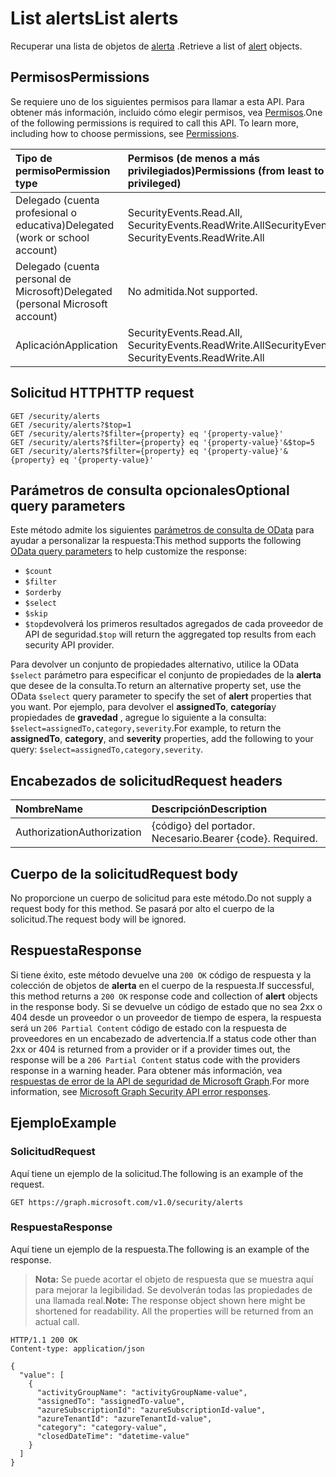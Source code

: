 # <a name="list-alerts"></a><span data-ttu-id="98691-101">List alerts</span><span class="sxs-lookup"><span data-stu-id="98691-101">List alerts</span></span>

<span data-ttu-id="98691-102">Recuperar una lista de objetos de [alerta](../resources/alert.md) .</span><span class="sxs-lookup"><span data-stu-id="98691-102">Retrieve a list of [alert](../resources/alert.md) objects.</span></span>

## <a name="permissions"></a><span data-ttu-id="98691-103">Permisos</span><span class="sxs-lookup"><span data-stu-id="98691-103">Permissions</span></span>

<span data-ttu-id="98691-p101">Se requiere uno de los siguientes permisos para llamar a esta API. Para obtener más información, incluido cómo elegir permisos, vea [Permisos](../../../concepts/permissions_reference.md).</span><span class="sxs-lookup"><span data-stu-id="98691-p101">One of the following permissions is required to call this API. To learn more, including how to choose permissions, see [Permissions](../../../concepts/permissions_reference.md).</span></span>

|<span data-ttu-id="98691-106">Tipo de permiso</span><span class="sxs-lookup"><span data-stu-id="98691-106">Permission type</span></span>      | <span data-ttu-id="98691-107">Permisos (de menos a más privilegiados)</span><span class="sxs-lookup"><span data-stu-id="98691-107">Permissions (from least to most privileged)</span></span>              |
|:--------------------|:---------------------------------------------------------|
|<span data-ttu-id="98691-108">Delegado (cuenta profesional o educativa)</span><span class="sxs-lookup"><span data-stu-id="98691-108">Delegated (work or school account)</span></span> |  <span data-ttu-id="98691-109">SecurityEvents.Read.All, SecurityEvents.ReadWrite.All</span><span class="sxs-lookup"><span data-stu-id="98691-109">SecurityEvents.Read.All, SecurityEvents.ReadWrite.All</span></span>  |
|<span data-ttu-id="98691-110">Delegado (cuenta personal de Microsoft)</span><span class="sxs-lookup"><span data-stu-id="98691-110">Delegated (personal Microsoft account)</span></span> |  <span data-ttu-id="98691-111">No admitida.</span><span class="sxs-lookup"><span data-stu-id="98691-111">Not supported.</span></span>  |
|<span data-ttu-id="98691-112">Aplicación</span><span class="sxs-lookup"><span data-stu-id="98691-112">Application</span></span> | <span data-ttu-id="98691-113">SecurityEvents.Read.All, SecurityEvents.ReadWrite.All</span><span class="sxs-lookup"><span data-stu-id="98691-113">SecurityEvents.Read.All, SecurityEvents.ReadWrite.All</span></span> |

## <a name="http-request"></a><span data-ttu-id="98691-114">Solicitud HTTP</span><span class="sxs-lookup"><span data-stu-id="98691-114">HTTP request</span></span>

<!-- { "blockType": "ignored" } -->

```http
GET /security/alerts
GET /security/alerts?$top=1
GET /security/alerts?$filter={property} eq '{property-value}'
GET /security/alerts?$filter={property} eq '{property-value}'&$top=5
GET /security/alerts?$filter={property} eq '{property-value}'&{property} eq '{property-value}'
```

## <a name="optional-query-parameters"></a><span data-ttu-id="98691-115">Parámetros de consulta opcionales</span><span class="sxs-lookup"><span data-stu-id="98691-115">Optional query parameters</span></span>

<span data-ttu-id="98691-116">Este método admite los siguientes [parámetros de consulta de OData](../../../concepts/query_parameters.md) para ayudar a personalizar la respuesta:</span><span class="sxs-lookup"><span data-stu-id="98691-116">This method supports the following [OData query parameters](../../../concepts/query_parameters.md) to help customize the response:</span></span>

- `$count`
- `$filter`
- `$orderby`
- `$select`
- `$skip`
- <span data-ttu-id="98691-117">`$top`devolverá los primeros resultados agregados de cada proveedor de API de seguridad.</span><span class="sxs-lookup"><span data-stu-id="98691-117">`$top` will return the aggregated top results from each security API provider.</span></span>  

<span data-ttu-id="98691-118">Para devolver un conjunto de propiedades alternativo, utilice la OData `$select` parámetro para especificar el conjunto de propiedades de la **alerta** que desee de la consulta.</span><span class="sxs-lookup"><span data-stu-id="98691-118">To return an alternative property set, use the OData `$select` query parameter to specify the set of **alert** properties that you want.</span></span>  <span data-ttu-id="98691-119">Por ejemplo, para devolver el **assignedTo**, **categoría**y propiedades de **gravedad** , agregue lo siguiente a la consulta: `$select=assignedTo,category,severity`.</span><span class="sxs-lookup"><span data-stu-id="98691-119">For example, to return the **assignedTo**, **category**, and **severity** properties, add the following to your query: `$select=assignedTo,category,severity`.</span></span>

## <a name="request-headers"></a><span data-ttu-id="98691-120">Encabezados de solicitud</span><span class="sxs-lookup"><span data-stu-id="98691-120">Request headers</span></span>

| <span data-ttu-id="98691-121">Nombre</span><span class="sxs-lookup"><span data-stu-id="98691-121">Name</span></span>      |<span data-ttu-id="98691-122">Descripción</span><span class="sxs-lookup"><span data-stu-id="98691-122">Description</span></span>|
|:----------|:----------|
| <span data-ttu-id="98691-123">Authorization</span><span class="sxs-lookup"><span data-stu-id="98691-123">Authorization</span></span>  | <span data-ttu-id="98691-p103">{código} del portador. Necesario.</span><span class="sxs-lookup"><span data-stu-id="98691-p103">Bearer {code}. Required.</span></span>|

## <a name="request-body"></a><span data-ttu-id="98691-126">Cuerpo de la solicitud</span><span class="sxs-lookup"><span data-stu-id="98691-126">Request body</span></span>

<span data-ttu-id="98691-127">No proporcione un cuerpo de solicitud para este método.</span><span class="sxs-lookup"><span data-stu-id="98691-127">Do not supply a request body for this method.</span></span> <span data-ttu-id="98691-128">Se pasará por alto el cuerpo de la solicitud.</span><span class="sxs-lookup"><span data-stu-id="98691-128">The request body will be ignored.</span></span>

## <a name="response"></a><span data-ttu-id="98691-129">Respuesta</span><span class="sxs-lookup"><span data-stu-id="98691-129">Response</span></span>

<span data-ttu-id="98691-130">Si tiene éxito, este método devuelve una `200 OK` código de respuesta y la colección de objetos de **alerta** en el cuerpo de la respuesta.</span><span class="sxs-lookup"><span data-stu-id="98691-130">If successful, this method returns a `200 OK` response code and collection of **alert** objects in the response body.</span></span> <span data-ttu-id="98691-131">Si se devuelve un código de estado que no sea 2xx o 404 desde un proveedor o un proveedor de tiempo de espera, la respuesta será un `206 Partial Content` código de estado con la respuesta de proveedores en un encabezado de advertencia.</span><span class="sxs-lookup"><span data-stu-id="98691-131">If a status code other than 2xx or 404 is returned from a provider or if a provider times out, the response will be a `206 Partial Content` status code with the providers response in a warning header.</span></span> <span data-ttu-id="98691-132">Para obtener más información, vea [respuestas de error de la API de seguridad de Microsoft Graph](../resources/security-error-codes.md).</span><span class="sxs-lookup"><span data-stu-id="98691-132">For more information, see [Microsoft Graph Security API error responses](../resources/security-error-codes.md).</span></span>

## <a name="example"></a><span data-ttu-id="98691-133">Ejemplo</span><span class="sxs-lookup"><span data-stu-id="98691-133">Example</span></span>

### <a name="request"></a><span data-ttu-id="98691-134">Solicitud</span><span class="sxs-lookup"><span data-stu-id="98691-134">Request</span></span>

<span data-ttu-id="98691-135">Aquí tiene un ejemplo de la solicitud.</span><span class="sxs-lookup"><span data-stu-id="98691-135">The following is an example of the request.</span></span>
<!-- {
  "blockType": "request",
  "name": "get_alerts"
}-->

```http
GET https://graph.microsoft.com/v1.0/security/alerts
```

### <a name="response"></a><span data-ttu-id="98691-136">Respuesta</span><span class="sxs-lookup"><span data-stu-id="98691-136">Response</span></span>

<span data-ttu-id="98691-137">Aquí tiene un ejemplo de la respuesta.</span><span class="sxs-lookup"><span data-stu-id="98691-137">The following is an example of the response.</span></span>

><span data-ttu-id="98691-p106">**Nota:** Se puede acortar el objeto de respuesta que se muestra aquí para mejorar la legibilidad. Se devolverán todas las propiedades de una llamada real.</span><span class="sxs-lookup"><span data-stu-id="98691-p106">**Note:** The response object shown here might be shortened for readability. All the properties will be returned from an actual call.</span></span>
<!-- {
  "blockType": "response",
  "truncated": true,
  "@odata.type": "microsoft.graph.alert",
  "isCollection": true
} -->

```http
HTTP/1.1 200 OK
Content-type: application/json

{
  "value": [
    {
      "activityGroupName": "activityGroupName-value",
      "assignedTo": "assignedTo-value",
      "azureSubscriptionId": "azureSubscriptionId-value",
      "azureTenantId": "azureTenantId-value",
      "category": "category-value",
      "closedDateTime": "datetime-value"
    }
  ]
}
```

<!-- uuid: 8fcb5dbc-d5aa-4681-8e31-b001d5168d79
2015-10-25 14:57:30 UTC -->
<!-- {
  "type": "#page.annotation",
  "description": "List alerts",
  "keywords": "",
  "section": "documentation",
  "tocPath": ""
}-->
